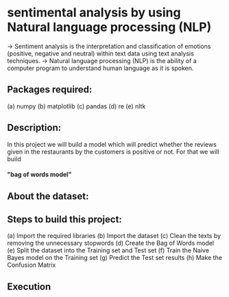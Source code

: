 # sentimental analysis by using Natural language processing (NLP)
-> Sentiment analysis is the interpretation and classification of emotions (positive, negative and neutral) within text data using text analysis techniques.
-> Natural language processing (NLP) is the ability of a computer program to understand human language as it is spoken.

## Packages required:
(a) numpy 
(b) matplotlib
(c) pandas 
(d) re
(e) nltk 

## Description:
In this project we will build a model which will predict whether the reviews given in the restaurants by the customers is positive or not. For that we will build
#### "bag of words model"

## About the dataset:
## Steps to build this project:
(a) Import the required libraries
(b) Import the dataset
(c) Clean the texts by removing the unnecessary stopwords
(d) Create the Bag of Words model
(e) Split the dataset into the Training set and Test set
(f) Train the Naive Bayes model on the Training set
(g) Predict the Test set results
(h) Make the Confusion Matrix
## Execution
